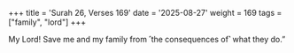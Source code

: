 +++
title = 'Surah 26, Verses 169'
date = '2025-08-27'
weight = 169
tags = ["family", "lord"]
+++

My Lord! Save me and my family from ˹the consequences of˺ what they do.”